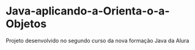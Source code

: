 # Java-aplicando-a-Orienta-o-a-Objetos
Projeto desenvolvido no segundo curso da nova formação Java da Alura
